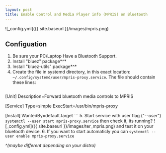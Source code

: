 ```yaml
---
layout: post
title: Enable Control and Media Player info (MPRIS) on Bluetooth
---
```


![_config.yml]({{ site.baseurl }}/images/mpris.png)

## Configuation
1. Be sure your PC/Laptop Have a Bluetooth Support.
2. Install "bluez" package*^*
3. Install "bluez-utils" package*^*
4. Create the file in systemd directory, in this exact location: `~/.config/systemd/user/mpris-proxy.service`.
    The file should contain these lines:
    ```
[Unit]
Description=Forward bluetooth media controls to MPRIS

[Service]
Type=simple
ExecStart=/usr/bin/mpris-proxy

[Install]
WantedBy=default.target
    ```
5. Start service with user flag ("*--user*")
`systemctl --user start mpris-proxy.service`
then check it, its running?
![_config.yml]({{ site.baseurl }}/images/ter_mpris.png)
and test it on your bluetooth device.
6. If you want to start automaticly you can 
`systemctl --user enable mpris-proxy.service`

 *^(maybe different depending on your distro)*
